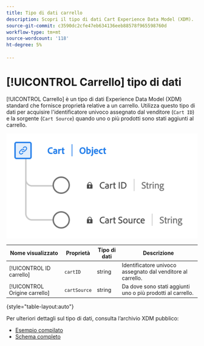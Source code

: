 ```yaml
---
title: Tipo di dati carrello
description: Scopri il tipo di dati Cart Experience Data Model (XDM).
source-git-commit: c3590dc2cfe47eb634136eeb88578f965598760d
workflow-type: tm+mt
source-wordcount: '118'
ht-degree: 5%

---
```


# [!UICONTROL Carrello] tipo di dati

[!UICONTROL Carrello] è un tipo di dati Experience Data Model (XDM) standard che fornisce proprietà relative a un carrello. Utilizza questo tipo di dati per acquisire l&#39;identificatore univoco assegnato dal venditore (`Cart ID`) e la sorgente (`Cart Source`) quando uno o più prodotti sono stati aggiunti al carrello.

![Un diagramma del [!UICONTROL Carrello] tipo di dati.](../images/data-types/cart.png)

| Nome visualizzato | Proprietà | Tipo di dati | Descrizione |
|----------------|-------------------|-----------|------------------------------------------------------------|
| [!UICONTROL ID carrello] | `cartID` | string | Identificatore univoco assegnato dal venditore al carrello. |
| [!UICONTROL Origine carrello] | `cartSource` | string | Da dove sono stati aggiunti uno o più prodotti al carrello. |

{style="table-layout:auto"}

Per ulteriori dettagli sul tipo di dati, consulta l’archivio XDM pubblico:

* [Esempio compilato](https://github.com/adobe/xdm/blob/master/components/datatypes/cart.example.1.json)
* [Schema completo](https://github.com/adobe/xdm/blob/master/components/datatypes/cart.schema.json)

